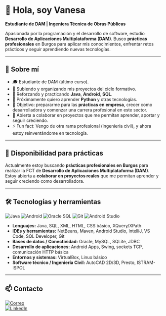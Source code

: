# 👋 Hola, soy Vanesa

**Estudiante de DAM | Ingeniera Técnica de Obras Públicas** 

Apasionada por la programación y el desarrollo de software, estudio **Desarrollo de Aplicaciones Multiplataforma (DAM)**.
Busco **prácticas profesionales** en Burgos para aplicar mis conocimientos, enfrentar retos prácticos y seguir aprendiendo nuevas tecnologías.

---

## 🚀 Sobre mí

- 🎓 Estudiante de DAM (último curso).  
- 📂 Subiendo y organizando mis proyectos del ciclo formativo.  
- 🌱 Reforzando y practicando **Java**, **Android**, **SQL**.  
- 🐍 Próximamente quiero aprender **Python** y otras tecnologías.
- 🎯 Objetivo: prepararme para las **prácticas en empresa**, crecer como desarrolladora y comenzar una carrera profesional en este sector.
- 🤝 Abierta a colaborar en proyectos que me permitan aprender, aportar y seguir creciendo.  
- ⚡ Fun fact: Vengo de otra rama profesional (ingeniería civil), y ahora estoy reinventándome en tecnología. 

---

## 🎯 Disponibilidad para prácticas
Actualmente estoy buscando **prácticas profesionales en Burgos** para realizar la FCT de **Desarrollo de Aplicaciones Multiplataforma (DAM)**.  
Estoy abierta a **colaborar en proyectos reales** que me permitan aprender y seguir creciendo como desarrolladora.

---

## 🛠 Tecnologías y herramientas

![Java](https://img.shields.io/badge/Java-%23f89820?logo=java&logoColor=white)
![Android](https://img.shields.io/badge/Android-%23a4c639?logo=android&logoColor=white)
![Oracle SQL](https://img.shields.io/badge/Oracle%20SQL-%23f80000?logo=oracle&logoColor=white)
![Git](https://img.shields.io/badge/Git-%23f05032?logo=git&logoColor=white)
![Android Studio](https://img.shields.io/badge/Android_Studio-%2300B0FF?logo=androidstudio&logoColor=white)

- **Lenguajes:** Java, SQL, XML, HTML, CSS básico, XQuery/XPath
- **IDEs y herramientas:** NetBeans, Maven, Android Studio, IntelliJ, VS Code, SQL Developer, Git  
- **Bases de datos / Conectividad:** Oracle, MySQL, SQLite, JDBC  
- **Desarrollo de aplicaciones:** Android Apps, Swing, sockets TCP, comunicación HTTP básica
- **Entornos y sistemas:** VirtualBox, Linux básico
- **Software técnico / Ingeniería Civil:** AutoCAD 2D/3D, Presto, ISTRAM-ISPOL
  
---

## 📫 Contacto

[![Correo](https://img.shields.io/badge/Email-v.hernandez.juarros@gmail.com-blue?style=flat-square&logo=gmail&logoColor=white)](mailto:v.hernandez.juarros@gmail.com)  
[![LinkedIn](https://img.shields.io/badge/LinkedIn-linkedin.com/in/vhernandezjuarros-blue?style=flat-square&logo=linkedin&logoColor=white)](https://linkedin.com/in/vhernandezjuarros) 
